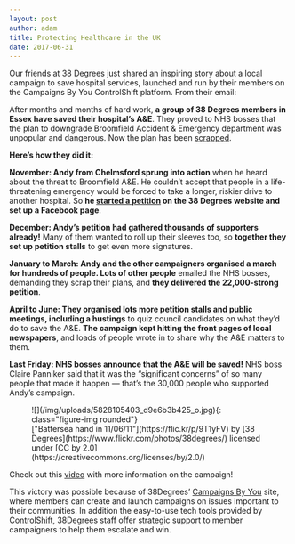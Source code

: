 ```yaml
---
layout: post
author: adam
title: Protecting Healthcare in the UK
date: 2017-06-31
---
```


Our friends at 38 Degrees just shared an inspiring story about a local campaign to save hospital services, launched and run by their members on the Campaigns By You ControlShift platform. From their email:

After months and months of hard work, **a group of 38 Degrees members in Essex have saved their hospital’s A&E**. They proved to NHS bosses that the plan to downgrade Broomfield Accident & Emergency department was unpopular and dangerous. Now the plan has been [scrapped](http://www.essexlive.news/u-turn-victory-over-broomfield-a-e-plans/story-30449625-detail/story.html#s8tCxicHfMULF57I.99).

**Here’s how they did it:**

**November: Andy from Chelmsford sprung into action** when he heard about the threat to Broomfield A&E. He couldn’t accept that people in a life-threatening emergency would be forced to take a longer, riskier drive to another hospital. So **he [started a petition](https://you.38degrees.org.uk/petitions/defend-our-a-e-broomfield) on the 38 Degrees website and set up a Facebook page**.

**December: Andy’s petition had gathered thousands of supporters already!** Many of them wanted to roll up their sleeves too, so **together they set up petition stalls** to get even more signatures.

**January to March: Andy and the other campaigners organised a march for hundreds of people. Lots of other people** emailed the NHS bosses, demanding they scrap their plans, and **they delivered the 22,000-strong petition**.

**April to June: They organised lots more petition stalls and public meetings, including a hustings** to quiz council candidates on what they’d do to save the A&E. **The campaign kept hitting the front pages of local newspapers**, and loads of people wrote in to share why the A&E matters to them.

**Last Friday: NHS bosses announce that the A&E will be saved!** NHS boss Claire Panniker said that it was the “significant concerns” of so many people that made it happen — that’s the 30,000 people who supported Andy’s campaign.

<figure markdown="1">
![](/img/uploads/5828105403_d9e6b3b425_o.jpg){: class="figure-img rounded"}

<figcaption class="figure-caption" markdown="1">
["Battersea hand in 11/06/11"](https://flic.kr/p/9T1yFV) by [38 Degrees](https://www.flickr.com/photos/38degrees/) licensed under [CC by 2.0](https://creativecommons.org/licenses/by/2.0/)
</figcaption>
</figure>


Check out this [video](https://www.facebook.com/peoplepowerchange/videos/10159125912500788/) with more information on the campaign!

This victory was possible because of 38Degrees’ [Campaigns By You](http://you.38degrees.org.uk) site, where members can create and launch campaigns on issues important to their communities. In addition the easy-to-use tech tools provided by [ControlShift](http://www.controlshiftlabs.com), 38Degrees staff offer strategic support to member campaigners to help them escalate and win.
